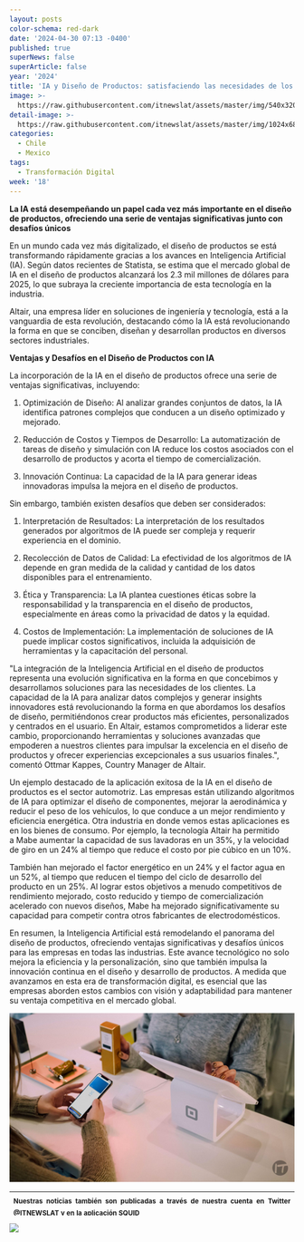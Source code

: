 ```yaml
---
layout: posts
color-schema: red-dark
date: '2024-04-30 07:13 -0400'
published: true
superNews: false
superArticle: false
year: '2024'
title: 'IA y Diseño de Productos: satisfaciendo las necesidades de los clientes'
image: >-
  https://raw.githubusercontent.com/itnewslat/assets/master/img/540x320/ia-retail-p.jpg
detail-image: >-
  https://raw.githubusercontent.com/itnewslat/assets/master/img/1024x680/ia-retail-g.jpg
categories:
  - Chile
  - Mexico
tags:
  - Transformación Digital
week: '18'
---
```

**La IA está desempeñando un papel cada vez más importante en el diseño de productos, ofreciendo una serie de ventajas significativas junto con desafíos únicos**

En un mundo cada vez más digitalizado, el diseño de productos se está transformando rápidamente gracias a los avances en Inteligencia Artificial (IA). Según datos recientes de Statista, se estima que el mercado global de IA en el diseño de productos alcanzará los 2.3 mil millones de dólares para 2025, lo que subraya la creciente importancia de esta tecnología en la industria.

Altair, una empresa líder en soluciones de ingeniería y tecnología, está a la vanguardia de esta revolución, destacando cómo la IA está revolucionando la forma en que se conciben, diseñan y desarrollan productos en diversos sectores industriales.

**Ventajas y Desafíos en el Diseño de Productos con IA**

La incorporación de la IA en el diseño de productos ofrece una serie de ventajas significativas, incluyendo:

1. Optimización de Diseño: Al analizar grandes conjuntos de datos, la IA identifica patrones complejos que conducen a un diseño optimizado y mejorado.

2. Reducción de Costos y Tiempos de Desarrollo: La automatización de tareas de diseño y simulación con IA reduce los costos asociados con el desarrollo de productos y acorta el tiempo de comercialización.

3. Innovación Continua: La capacidad de la IA para generar ideas innovadoras impulsa la mejora en el diseño de productos.

Sin embargo, también existen desafíos que deben ser considerados:

1. Interpretación de Resultados: La interpretación de los resultados generados por algoritmos de IA puede ser compleja y requerir experiencia en el dominio.

2. Recolección de Datos de Calidad: La efectividad de los algoritmos de IA depende en gran medida de la calidad y cantidad de los datos disponibles para el entrenamiento.

3. Ética y Transparencia: La IA plantea cuestiones éticas sobre la responsabilidad y la transparencia en el diseño de productos, especialmente en áreas como la privacidad de datos y la equidad.

4. Costos de Implementación: La implementación de soluciones de IA puede implicar costos significativos, incluida la adquisición de herramientas y la capacitación del personal.

"La integración de la Inteligencia Artificial en el diseño de productos representa una evolución significativa en la forma en que concebimos y desarrollamos soluciones para las necesidades de los clientes. La capacidad de la IA para analizar datos complejos y generar insights innovadores está revolucionando la forma en que abordamos los desafíos de diseño, permitiéndonos crear productos más eficientes, personalizados y centrados en el usuario. En Altair, estamos comprometidos a liderar este cambio, proporcionando herramientas y soluciones avanzadas que empoderen a nuestros clientes para impulsar la excelencia en el diseño de productos y ofrecer experiencias excepcionales a sus usuarios finales.", comentó Ottmar Kappes, Country Manager de Altair.

Un ejemplo destacado de la aplicación exitosa de la IA en el diseño de productos es el sector automotriz. Las empresas están utilizando algoritmos de IA para optimizar el diseño de componentes, mejorar la aerodinámica y reducir el peso de los vehículos, lo que conduce a un mejor rendimiento y eficiencia energética. Otra industria en donde vemos estas aplicaciones es en los bienes de consumo. Por ejemplo, la tecnología Altair ha permitido a Mabe aumentar la capacidad de sus lavadoras en un 35%, y la velocidad de giro en un 24% al tiempo que reduce el costo por pie cúbico en un 10%. 

También han mejorado el factor energético en un 24% y el factor agua en un 52%, al tiempo que reducen el tiempo del ciclo de desarrollo del producto en un 25%. Al lograr estos objetivos a menudo competitivos de rendimiento mejorado, costo reducido y tiempo de comercialización acelerado con nuevos diseños, Mabe ha mejorado significativamente su capacidad para competir contra otros fabricantes de electrodomésticos. 

En resumen, la Inteligencia Artificial está remodelando el panorama del diseño de productos, ofreciendo ventajas significativas y desafíos únicos para las empresas en todas las industrias. Este avance tecnológico no solo mejora la eficiencia y la personalización, sino que también impulsa la innovación continua en el diseño y desarrollo de productos. A medida que avanzamos en esta era de transformación digital, es esencial que las empresas aborden estos cambios con visión y adaptabilidad para mantener su ventaja competitiva en el mercado global.

![](https://raw.githubusercontent.com/itnewslat/assets/master/img/540x320/ia-retail-p.jpg)

<table style="height: 42px;" width="569">
<tbody>
<tr>
<td style="text-align: justify;"><sub><strong>Nuestras noticias también son publicadas a través de nuestra cuenta en Twitter <a href="https://twitter.com/itnewslat?lang=es">@ITNEWSLAT</a> y en la aplicación <a href="https://squidapp.co/en/">SQUID</a></strong></sub></td>
</tr>
</tbody>
</table>

<img src="https://tracker.metricool.com/c3po.jpg?hash=56f88a41e39ab42c063cc51676587a04"/>
